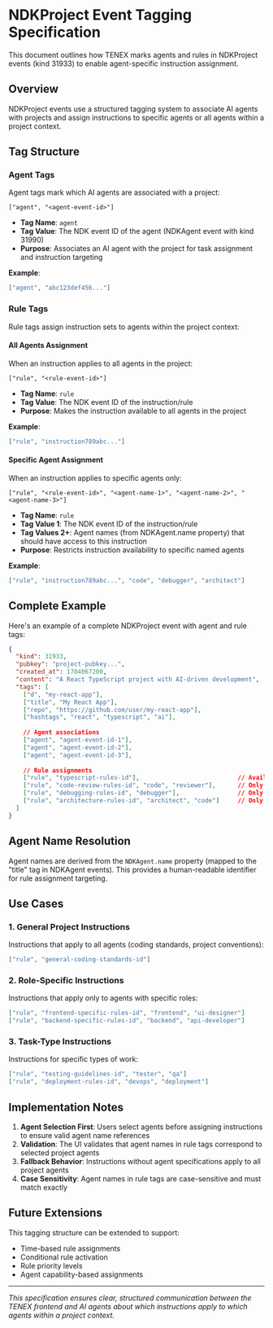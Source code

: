 # NDKProject Event Tagging Specification

This document outlines how TENEX marks agents and rules in NDKProject events (kind 31933) to enable agent-specific instruction assignment.

## Overview

NDKProject events use a structured tagging system to associate AI agents with projects and assign instructions to specific agents or all agents within a project context.

## Tag Structure

### Agent Tags

Agent tags mark which AI agents are associated with a project:

```
["agent", "<agent-event-id>"]
```

- **Tag Name**: `agent`
- **Tag Value**: The NDK event ID of the agent (NDKAgent event with kind 31990)
- **Purpose**: Associates an AI agent with the project for task assignment and instruction targeting

**Example**:
```json
["agent", "abc123def456..."]
```

### Rule Tags

Rule tags assign instruction sets to agents within the project context:

#### All Agents Assignment

When an instruction applies to all agents in the project:

```
["rule", "<rule-event-id>"]
```

- **Tag Name**: `rule`
- **Tag Value**: The NDK event ID of the instruction/rule
- **Purpose**: Makes the instruction available to all agents in the project

**Example**:
```json
["rule", "instruction789abc..."]
```

#### Specific Agent Assignment

When an instruction applies to specific agents only:

```
["rule", "<rule-event-id>", "<agent-name-1>", "<agent-name-2>", "<agent-name-3>"]
```

- **Tag Name**: `rule`
- **Tag Value 1**: The NDK event ID of the instruction/rule
- **Tag Values 2+**: Agent names (from NDKAgent.name property) that should have access to this instruction
- **Purpose**: Restricts instruction availability to specific named agents

**Example**:
```json
["rule", "instruction789abc...", "code", "debugger", "architect"]
```

## Complete Example

Here's an example of a complete NDKProject event with agent and rule tags:

```json
{
  "kind": 31933,
  "pubkey": "project-pubkey...",
  "created_at": 1704067200,
  "content": "A React TypeScript project with AI-driven development",
  "tags": [
    ["d", "my-react-app"],
    ["title", "My React App"],
    ["repo", "https://github.com/user/my-react-app"],
    ["hashtags", "react", "typescript", "ai"],
    
    // Agent associations
    ["agent", "agent-event-id-1"],
    ["agent", "agent-event-id-2"], 
    ["agent", "agent-event-id-3"],
    
    // Rule assignments
    ["rule", "typescript-rules-id"],                           // Available to all agents
    ["rule", "code-review-rules-id", "code", "reviewer"],      // Only for 'code' and 'reviewer' agents
    ["rule", "debugging-rules-id", "debugger"],                // Only for 'debugger' agent
    ["rule", "architecture-rules-id", "architect", "code"]     // Only for 'architect' and 'code' agents
  ]
}
```

## Agent Name Resolution

Agent names are derived from the `NDKAgent.name` property (mapped to the "title" tag in NDKAgent events). This provides a human-readable identifier for rule assignment targeting.

## Use Cases

### 1. General Project Instructions
Instructions that apply to all agents (coding standards, project conventions):
```json
["rule", "general-coding-standards-id"]
```

### 2. Role-Specific Instructions
Instructions that apply only to agents with specific roles:
```json
["rule", "frontend-specific-rules-id", "frontend", "ui-designer"]
["rule", "backend-specific-rules-id", "backend", "api-developer"]
```

### 3. Task-Type Instructions
Instructions for specific types of work:
```json
["rule", "testing-guidelines-id", "tester", "qa"]
["rule", "deployment-rules-id", "devops", "deployment"]
```

## Implementation Notes

1. **Agent Selection First**: Users select agents before assigning instructions to ensure valid agent name references
2. **Validation**: The UI validates that agent names in rule tags correspond to selected project agents
3. **Fallback Behavior**: Instructions without agent specifications apply to all project agents
4. **Case Sensitivity**: Agent names in rule tags are case-sensitive and must match exactly

## Future Extensions

This tagging structure can be extended to support:
- Time-based rule assignments
- Conditional rule activation
- Rule priority levels
- Agent capability-based assignments

---

*This specification ensures clear, structured communication between the TENEX frontend and AI agents about which instructions apply to which agents within a project context.*